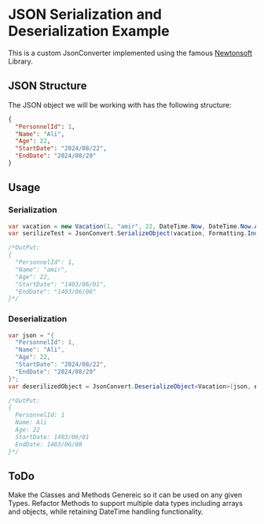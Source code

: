 
# JSON Serialization and Deserialization Example

This is a custom JsonConverter implemented using the famous [Newtonsoft](https://www.newtonsoft.com/json) Library.

## JSON Structure

The JSON object we will be working with has the following structure:

```json
{
  "PersonnelId": 1,
  "Name": "Ali",
  "Age": 22,
  "StartDate": "2024/08/22",
  "EndDate": "2024/08/29"
}
```


## Usage

### Serialization
```C#
var vacation = new Vacation(1, "amir", 22, DateTime.Now, DateTime.Now.AddDays(+5));
var serilizeTest = JsonConvert.SerializeObject(vacation, Formatting.Indented, new PersianDateConverter());

/*OutPut:
{
  "PersonnelId": 1,
  "Name": "amir",
  "Age": 22,
  "StartDate": "1403/06/01",
  "EndDate": "1403/06/06"
}*/
```


### Deserialization
```C#
var json = "{
  "PersonnelId": 1,
  "Name": "Ali",
  "Age": 22,
  "StartDate": "2024/08/22",
  "EndDate": "2024/08/29"
}";
var deserilizedObject = JsonConvert.DeserializeObject<Vacation>(json, new PersianDateConverter());

/*OutPut:
{
  PersonnelId: 1
  Name: Ali
  Age: 22
  StartDate: 1403/06/01
  EndDate: 1403/06/08
}*/
```


## ToDo
Make the Classes and Methods Genereic so it can be used on any given Types.
Refactor Methods to support multiple data types including arrays and objects, while retaining DateTime handling functionality.

